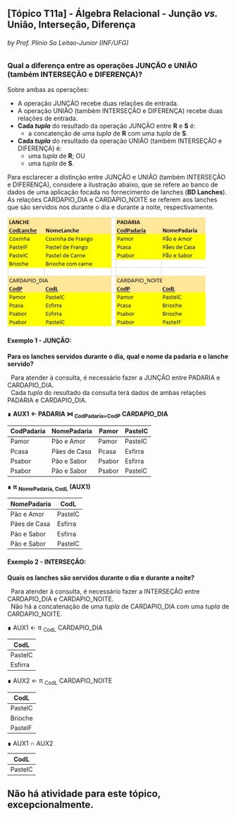 ## [Tópico T11a] - Álgebra Relacional - Junção _vs._ União, Interseção, Diferença
###### *by Prof. Plinio Sa Leitao-Junior (INF/UFG)*

### Qual a diferença entre as operações JUNÇÃO e UNIÃO (também INTERSEÇÃO e DIFERENÇA)?

Sobre ambas as operações:
- A operação JUNÇÃO recebe duas relações de entrada.
- A operação UNIÃO (também INTERSEÇÃO e DIFERENÇA) recebe duas relações de entrada.
- **Cada _tupla_** do resultado da operação JUNÇÃO entre **R** e **S** é:
  - a concatenção de uma _tupla_ de **R** com uma _tupla_ de **S**.
- **Cada _tupla_** do resultado da operação UNIÃO (também INTERSEÇÃO e DIFERENÇA) é:
  - uma _tupla_ de **R**; OU
  - uma _tupla_ de **S**.

Para esclarecer a distinção entre JUNÇÃO e UNIÃO (também INTERSEÇÃO e DIFERENÇA), considere a ilustração abaixo, que se refere ao banco de dados de uma aplicação focada no fornecimento de lanches (**BD Lanches**).<br> As relações CARDAPIO_DIA e CARDAPIO_NOITE se referem aos lanches que são servidos nos durante o dia e durante a noite, respectivamente.

<img src="../media/fig-bd-lanches.jpg" width="450">

#### Exemplo 1 - JUNÇÃO:

**Para os lanches servidos durante o dia, qual o nome da padaria e o lanche servido?**

&nbsp;&nbsp;Para atender à consulta, é necessário fazer a JUNÇÃO entre PADARIA e CARDAPIO_DIA.<br>
&nbsp;&nbsp;Cada _tupla_ do resultado da consulta terá dados de ambas relações PADARIA e CARDAPIO_DIA.

∎ **AUX1 ← PADARIA ⋈ <sub>CodPadaria=CodP</sub> CARDAPIO_DIA**<br>

|CodPadaria|NomePadaria|Pamor|PastelC|
|-|-|-|-|
|Pamor|Pão e Amor|Pamor|PastelC|
|Pcasa|Pães de Casa|Pcasa|Esfirra|
|Psabor|Pão e Sabor|Psabor|Esfirra|
|Psabor|Pão e Sabor|Psabor|PastelC|

∎ **π <sub>NomePadaria, CodL</sub> (AUX1)**

|NomePadaria|CodL|
|-|-|
|Pão e Amor|PastelC|
|Pães de Casa|Esfirra|
|Pão e Sabor|Esfirra|
|Pão e Sabor|PastelC|

#### Exemplo 2 - INTERSEÇÃO:

**Quais os lanches são servidos durante o dia e durante a noite?**

&nbsp;&nbsp;Para atender à consulta, é necessário fazer a INTERSEÇÃO entre CARDAPIO_DIA e CARDAPIO_NOITE.<br>
&nbsp;&nbsp;Não há a concatenação de uma _tupla_ de CARDAPIO_DIA com uma _tupla_ de CARDAPIO_NOITE.<br>

∎ AUX1 ← π <sub>CodL</sub> CARDAPIO_DIA<br>

|CodL|
|-|
|PastelC|
|Esfirra|

∎ AUX2 ← π <sub>CodL</sub> CARDAPIO_NOITE<br>

|CodL|
|-|
|PastelC|
|Brioche|
|PastelF|

∎ AUX1 ∩ AUX2<br>

|CodL|
|-|
|PastelC|

## Não há atividade para este tópico, excepcionalmente.
